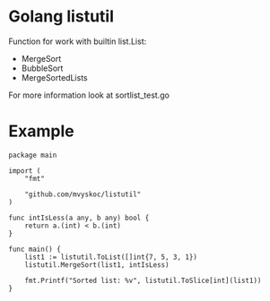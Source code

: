 # Golang listutil

Function for work with builtin list.List:
  - MergeSort
  - BubbleSort
  - MergeSortedLists

For more information look at sortlist_test.go

# Example

````
package main

import (
	"fmt"

	"github.com/mvyskoc/listutil"
)

func intIsLess(a any, b any) bool {
	return a.(int) < b.(int)
}

func main() {
	list1 := listutil.ToList([]int{7, 5, 3, 1})
	listutil.MergeSort(list1, intIsLess)

	fmt.Printf("Sorted list: %v", listutil.ToSlice[int](list1))
}
````